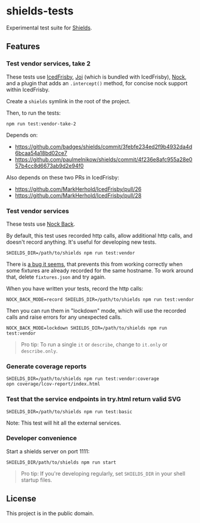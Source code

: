 shields-tests
=============

Experimental test suite for [Shields][].

[Shields]: https://github.com/badges/shields


Features
--------

### Test vendor services, take 2

These tests use [IcedFrisby][], [Joi][] (which is bundled with IcedFrisby),
[Nock][], and a plugin that adds an `.intercept()` method, for concise nock
support within IcedFrisby.

Create a `shields` symlink in the root of the project.

Then, to run the tests:

    npm run test:vendor-take-2

Depends on:

 - https://github.com/badges/shields/commit/3febfe234ed2f9b4932da4d6bcaa54a18bd02ce7
 - https://github.com/paulmelnikow/shields/commit/4f236e8afc955a28e057b4cc8d6673ab9d2e94f0

Also depends on these two PRs in IcedFrisby:

 - https://github.com/MarkHerhold/IcedFrisby/pull/26
 - https://github.com/MarkHerhold/IcedFrisby/pull/28

[IcedFrisby]: https://github.com/MarkHerhold/IcedFrisby/
[Joi]: https://github.com/hapijs/joi
[Nock]: https://github.com/node-nock/nock


### Test vendor services

These tests use [Nock Back][].

By default, this test uses recorded http calls, allow additional http calls,
and doesn't record anything. It's useful for developing new tests.

    SHIELDS_DIR=/path/to/shields npm run test:vendor

There is [a bug it seems][bug], that prevents this from working correctly when
some fixtures are already recorded for the same hostname. To work around that,
delete `fixtures.json` and try again.

When you have written your tests, record the http calls:

    NOCK_BACK_MODE=record SHIELDS_DIR=/path/to/shields npm run test:vendor

Then you can run them in "lockdown" mode, which will use the recorded calls
and raise errors for any unexpected calls.

    NOCK_BACK_MODE=lockdown SHIELDS_DIR=/path/to/shields npm run test:vendor

> Pro tip: To run a single `it` or `describe`, change to `it.only` or
> `describe.only`.

[Nock Back]: https://github.com/node-nock/nock#nock-back
[bug]: https://github.com/node-nock/nock/issues/870


### Generate coverage reports

    SHIELDS_DIR=/path/to/shields npm run test:vendor:coverage
    opn coverage/lcov-report/index.html


### Test that the service endpoints in try.html return valid SVG

    SHIELDS_DIR=/path/to/shields npm run test:basic

Note: This test will hit all the external services.


### Developer convenience

Start a shields server on port 1111:

    SHIELDS_DIR/path/to/shields npm run start

> Pro tip: If you're developing regularly, set `SHIELDS_DIR` in your shell
> startup files.


License
-------

This project is in the public domain.
